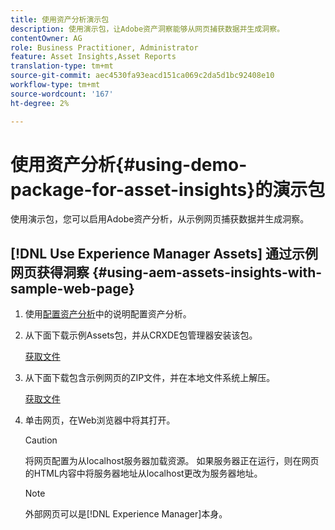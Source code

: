 ```yaml
---
title: 使用资产分析演示包
description: 使用演示包，让Adobe资产洞察能够从网页捕获数据并生成洞察。
contentOwner: AG
role: Business Practitioner, Administrator
feature: Asset Insights,Asset Reports
translation-type: tm+mt
source-git-commit: aec4530fa93eacd151ca069c2da5d1bc92408e10
workflow-type: tm+mt
source-wordcount: '167'
ht-degree: 2%

---
```



# 使用资产分析{#using-demo-package-for-asset-insights}的演示包

使用演示包，您可以启用Adobe资产分析，从示例网页捕获数据并生成洞察。

## [!DNL Use Experience Manager Assets] 通过示例网页获得洞察   {#using-aem-assets-insights-with-sample-web-page}

1. 使用[配置资产分析](configure-asset-insights.md)中的说明配置资产分析。
1. 从下面下载示例Assets包，并从CRXDE包管理器安装该包。

   [获取文件](assets/insightsdemo.zip)

1. 从下面下载包含示例网页的ZIP文件，并在本地文件系统上解压。

   [获取文件](assets/demosite.zip)

1. 单击网页，在Web浏览器中将其打开。

   >[!CAUTION]
   >
   >将网页配置为从localhost服务器加载资源。 如果服务器正在运行，则在网页的HTML内容中将服务器地址从localhost更改为服务器地址。

   >[!NOTE]
   >
   >外部网页可以是[!DNL Experience Manager]本身。
